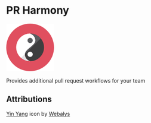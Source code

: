 # PR Harmony

![YinYang](/src/main/resources/images/pluginIcon.png?raw=true)

Provides additional pull request workflows for your team


## Attributions

[Yin Yang](https://www.iconfinder.com/icons/379351/yang_yin_icon#size=128) icon by [Webalys](https://www.iconfinder.com/webalys)
